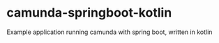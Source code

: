 # camunda-springboot-kotlin
Example application running camunda with spring boot, written in kotlin
